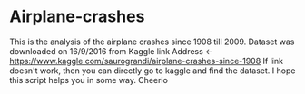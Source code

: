 # Airplane-crashes
This is the analysis of the airplane crashes since 1908 till 2009. Dataset was downloaded on 16/9/2016 from Kaggle
link Address <- https://www.kaggle.com/saurograndi/airplane-crashes-since-1908 
If link doesn't work, then you can directly go to kaggle and find the dataset.
I hope this script helps you in some way. Cheerio
